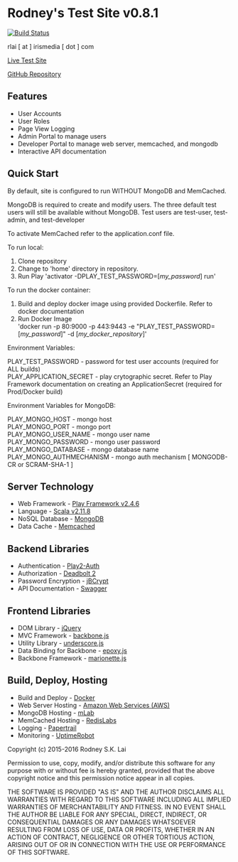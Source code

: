 Rodney's Test Site v0.8.1
=========================

[![Build Status](https://travis-ci.org/rodney-lai/test-site.svg?branch=master)](https://travis-ci.org/rodney-lai/test-site)

rlai [ at ] irismedia [ dot ] com

[Live Test Site](http://test.rodneylai.com)

[GitHub Repository](https://github.com/rodney-lai)

Features
--------

* User Accounts
* User Roles
* Page View Logging
* Admin Portal to manage users
* Developer Portal to manage web server, memcached, and mongodb
* Interactive API documentation

Quick Start
-----------

By default, site is configured to run WITHOUT MongoDB and MemCached.

MongoDB is required to create and modify users.  The three default test users will still be available without MongoDB.
Test users are test-user, test-admin, and test-developer

To activate MemCached refer to the application.conf file.

To run local:

1. Clone repository
2. Change to 'home' directory in repository.
3. Run Play 'activator -DPLAY_TEST_PASSWORD=[*my_password*] run'

To run the docker container:

1. Build and deploy docker image using provided Dockerfile.  Refer to docker documentation
2. Run Docker Image  
'docker run -p 80:9000 -p 443:9443 -e "PLAY_TEST_PASSWORD=[*my_password*]" -d [*my_docker_repository*]'

Environment Variables:

PLAY_TEST_PASSWORD - password for test user accounts (required for ALL builds)  
PLAY_APPLICATION_SECRET - play crytographic secret.  Refer to Play Framework documentation on creating an ApplicationSecret (required for Prod/Docker build)  

Environment Variables for MongoDB:

PLAY_MONGO_HOST - mongo host  
PLAY_MONGO_PORT - mongo port  
PLAY_MONGO_USER_NAME - mongo user name  
PLAY_MONGO_PASSWORD - mongo user password  
PLAY_MONGO_DATABASE - mongo database name  
PLAY_MONGO_AUTHMECHANISM - mongo auth mechanism [ MONGODB-CR or SCRAM-SHA-1 ]  

Server Technology
-----------------

* Web Framework - [Play Framework v2.4.6](https://playframework.com/)
* Language - [Scala v2.11.8](http://scala-lang.org/)
* NoSQL Database - [MongoDB](https://www.mongodb.org/)
* Data Cache - [Memcached](http://memcached.org/)

Backend Libraries
-----------------

* Authentication - [Play2-Auth](https://github.com/t2v/play2-auth)
* Authorization - [Deadbolt 2](https://github.com/schaloner/deadbolt-2)
* Password Encryption - [jBCrypt](http://www.mindrot.org/projects/jBCrypt/)
* API Documentation - [Swagger](http://swagger.io/)

Frontend Libraries
------------------

* DOM Library - [jQuery](http://jquery.com/)
* MVC Framework - [backbone.js](http://backbonejs.org/)
* Utility Library - [underscore.js](http://underscorejs.org/)
* Data Binding for Backbone - [epoxy.js](http://epoxyjs.org/)
* Backbone Framework - [marionette.js](http://marionettejs.com/)

Build, Deploy, Hosting
----------------------

* Build and Deploy - [Docker](https://www.docker.com/)
* Web Server Hosting - [Amazon Web Services (AWS)](http://aws.amazon.com/)
* MongoDB Hosting - [mLab](https://mlab.com/)
* MemCached Hosting - [RedisLabs](https://redislabs.com/)
* Logging - [Papertrail](https://papertrailapp.com/)
* Monitoring - [UptimeRobot](http://uptimerobot.com/)

Copyright (c) 2015-2016 Rodney S.K. Lai

Permission to use, copy, modify, and/or distribute this software for any purpose with or without fee is hereby granted, provided that the above copyright notice and this permission notice appear in all copies.

THE SOFTWARE IS PROVIDED "AS IS" AND THE AUTHOR DISCLAIMS ALL WARRANTIES WITH REGARD TO THIS SOFTWARE INCLUDING ALL IMPLIED WARRANTIES OF MERCHANTABILITY AND FITNESS. IN NO EVENT SHALL THE AUTHOR BE LIABLE FOR ANY SPECIAL, DIRECT, INDIRECT, OR CONSEQUENTIAL DAMAGES OR ANY DAMAGES WHATSOEVER RESULTING FROM LOSS OF USE, DATA OR PROFITS, WHETHER IN AN ACTION OF CONTRACT, NEGLIGENCE OR OTHER TORTIOUS ACTION, ARISING OUT OF OR IN CONNECTION WITH THE USE OR PERFORMANCE OF THIS SOFTWARE.

